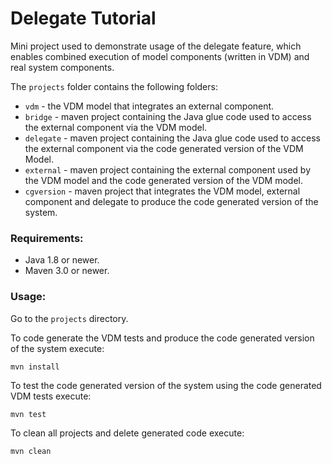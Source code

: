# Delegate Tutorial

Mini project used to demonstrate usage of the delegate feature, which
enables combined execution of model components (written in VDM) and
real system components.

The `projects` folder contains the following folders:

* `vdm` - the VDM model that integrates an external component.
* `bridge` - maven project containing the Java glue code used to access
  the external component via the VDM model.
* `delegate` - maven project containing the Java glue code used to
  access the external component via the code generated version of the
  VDM Model.
* `external` - maven project containing the external component used by
  the VDM model and the code generated version of the VDM model.
* `cgversion` - maven project that integrates the VDM model, external
  component and delegate to produce the code generated version of the
  system.


### Requirements:
* Java 1.8 or newer.
* Maven 3.0 or newer.

### Usage:

Go to the `projects` directory.

To code generate the VDM tests and produce the code generated version
of the system execute:
  
~~~
mvn install
~~~

To test the code generated version of the system using the code
generated VDM tests execute:

~~~
mvn test
~~~
  
To clean all projects and delete generated code execute:

~~~
mvn clean
~~~
